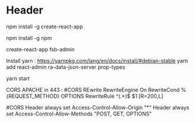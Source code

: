 <!-- TITLE: Fsbadmin -->
<!-- SUBTITLE: A quick summary of Fsbadmin -->

# Header


npm install -g create-react-app

npm install -g npm

create-react-app fsb-admin

Install yarn : https://yarnpkg.com/lang/en/docs/install/#debian-stable
yarn add react-admin ra-data-json-server prop-types



yarn start



CORS APACHE in 443 :
  #CORS REwrite
        RewriteEngine On
        RewriteCond %{REQUEST_METHOD} OPTIONS
        RewriteRule ^(.*)$ $1 [R=200,L]

 
 #CORS
        Header always set Access-Control-Allow-Origin "*"
        Header always set Access-Control-Allow-Methods "POST, GET, OPTIONS"

